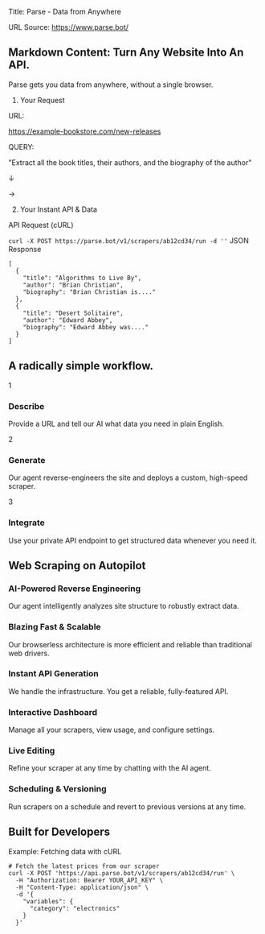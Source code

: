Title: Parse - Data from Anywhere

URL Source: https://www.parse.bot/

Markdown Content:
Turn Any Website Into An API.
-----------------------------

Parse gets you data from anywhere, without a single browser.

1. Your Request

URL:

https://example-bookstore.com/new-releases

QUERY:

"Extract all the book titles, their authors, and the biography of the author"

↓

→

2. Your Instant API & Data

API Request (cURL)

`curl -X POST https://parse.bot/v1/scrapers/ab12cd34/run -d ''`
JSON Response

```
[
  {
    "title": "Algorithms to Live By",
    "author": "Brian Christian",
    "biography": "Brian Christian is...."
  },
  {
    "title": "Desert Solitaire",
    "author": "Edward Abbey",
    "biography": "Edward Abbey was...."
  }
]
```

A radically simple workflow.
----------------------------

1

### Describe

Provide a URL and tell our AI what data you need in plain English.

2

### Generate

Our agent reverse-engineers the site and deploys a custom, high-speed scraper.

3

### Integrate

Use your private API endpoint to get structured data whenever you need it.

Web Scraping on Autopilot
-------------------------

### AI-Powered Reverse Engineering

Our agent intelligently analyzes site structure to robustly extract data.

### Blazing Fast & Scalable

Our browserless architecture is more efficient and reliable than traditional web drivers.

### Instant API Generation

We handle the infrastructure. You get a reliable, fully-featured API.

### Interactive Dashboard

Manage all your scrapers, view usage, and configure settings.

### Live Editing

Refine your scraper at any time by chatting with the AI agent.

### Scheduling & Versioning

Run scrapers on a schedule and revert to previous versions at any time.

Built for Developers
--------------------

Example: Fetching data with cURL

```
# Fetch the latest prices from our scraper
curl -X POST 'https://api.parse.bot/v1/scrapers/ab12cd34/run' \
  -H "Authorization: Bearer YOUR_API_KEY" \
  -H "Content-Type: application/json" \
  -d '{
    "variables": {
      "category": "electronics"
    }
  }'
```